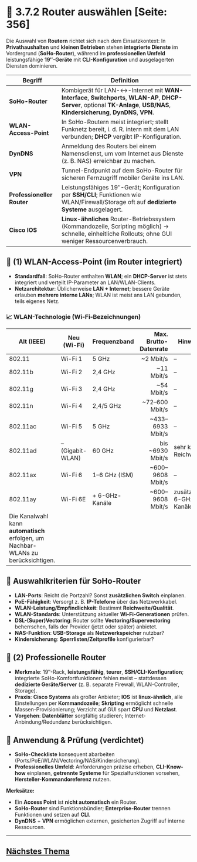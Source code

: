 # 🚦 3.7.2 Router auswählen [Seite: 356]

Die Auswahl von **Routern** richtet sich nach dem Einsatzkontext: In **Privathaushalten** und **kleinen Betrieben** stehen **integrierte Dienste** im Vordergrund (**SoHo-Router**), während im **professionellen Umfeld** leistungsfähige **19″-Geräte** mit **CLI-Konfiguration** und ausgelagerten Diensten dominieren. 

| Begriff                    | Definition                                                                                                                                                                          |
| -------------------------- | ----------------------------------------------------------------------------------------------------------------------------------------------------------------------------------- |
| **SoHo-Router**            | Kombigerät für LAN-↔-Internet mit **WAN-Interface**, **Switchports**, **WLAN-AP**, **DHCP-Server**, optional **TK-Anlage**, **USB/NAS**, **Kindersicherung**, **DynDNS**, **VPN**.  |
| **WLAN-Access-Point**      | In SoHo-Routern meist integriert; stellt Funknetz bereit, i. d. R. intern mit dem LAN verbunden; **DHCP** vergibt IP-Konfiguration.                                                 |
| **DynDNS**                 | Anmeldung des Routers bei einem Namensdienst, um vom Internet aus Dienste (z. B. NAS) erreichbar zu machen.                                                                         |
| **VPN**                    | Tunnel-Endpunkt auf dem SoHo-Router für sicheren Fernzugriff mobiler Geräte ins LAN.                                                                                                |
| **Professioneller Router** | Leistungsfähiges 19″-Gerät; Konfiguration per **SSH/CLI**; Funktionen wie WLAN/Firewall/Storage oft auf **dedizierte Systeme** ausgelagert.                                         |
| **Cisco IOS**              | **Linux-ähnliches** Router-Betriebssystem (Kommandozeile, Scripting möglich) → schnelle, einheitliche Rollouts; ohne GUI weniger Ressourcenverbrauch.                               |

## 📡 (1) WLAN-Access-Point (im Router integriert)

* **Standardfall**: SoHo-Router enthalten **WLAN**; ein **DHCP-Server** ist stets integriert und verteilt IP-Parameter an LAN/WLAN-Clients.
* **Netzarchitektur**: Üblicherweise **LAN + Internet**; bessere Geräte erlauben **mehrere interne LANs**; WLAN ist meist ans LAN gebunden, teils eigenes Netz. 

### 📈 WLAN-Technologie (Wi-Fi-Bezeichnungen)

| Alt (IEEE)                                                                         | Neu (Wi-Fi)      | Frequenzband   | Max. Brutto-Datenrate | Hinweis                  |
| ---------------------------------------------------------------------------------- | ---------------- | -------------- | --------------------: | ------------------------ |
| 802.11                                                                             | Wi-Fi 1          | 5 GHz          |             ~2 Mbit/s | –                        |
| 802.11b                                                                            | Wi-Fi 2          | 2,4 GHz        |            ~11 Mbit/s | –                        |
| 802.11g                                                                            | Wi-Fi 3          | 2,4 GHz        |            ~54 Mbit/s | –                        |
| 802.11n                                                                            | Wi-Fi 4          | 2,4/5 GHz      |        ~72–600 Mbit/s | –                        |
| 802.11ac                                                                           | Wi-Fi 5          | 5 GHz          |      ~433–6933 Mbit/s | –                        |
| 802.11ad                                                                           | – (Gigabit-WLAN) | 60 GHz         |      bis ~6930 Mbit/s | sehr kurze Reichweite    |
| 802.11ax                                                                           | Wi-Fi 6          | 1–6 GHz (ISM)  |      ~600–9608 Mbit/s | –                        |
| 802.11ay                                                                           | Wi-Fi 6E         | + 6-GHz-Kanäle |      ~600–9608 Mbit/s | zusätzliche 6-GHz-Kanäle |
| Die Kanalwahl kann **automatisch** erfolgen, um Nachbar-WLANs zu berücksichtigen.  |                  |                |                       |                          |

## 🧩 Auswahlkriterien für SoHo-Router

* **LAN-Ports**: Reicht die Portzahl? Sonst **zusätzlichen Switch** einplanen.
* **PoE-Fähigkeit**: Versorgt z. B. **IP-Telefone** über das Netzwerkkabel.
* **WLAN-Leistung/Empfindlichkeit**: Bestimmt **Reichweite/Qualität**.
* **WLAN-Standards**: Unterstützung aktueller **Wi-Fi-Generationen** prüfen.
* **DSL-(Super)Vectoring**: Router sollte **Vectoring/Supervectoring** beherrschen, falls der Provider (jetzt oder später) anbietet.
* **NAS-Funktion**: **USB-Storage** als **Netzwerkspeicher** nutzbar?
* **Kindersicherung**: **Sperrlisten/Zeitprofile** konfigurierbar? 

## 🧱 (2) Professionelle Router

* **Merkmale**: 19″-Rack, **leistungsfähig**, **teurer**, **SSH/CLI-Konfiguration**; integrierte SoHo-Komfortfunktionen fehlen meist – stattdessen **dedizierte Geräte/Server** (z. B. separate Firewall, WLAN-Controller, Storage).
* **Praxis**: **Cisco Systems** als großer Anbieter; **IOS** ist **linux-ähnlich**, alle Einstellungen per **Kommandozeile**; **Skripting** ermöglicht schnelle Massen-Provisionierung; Verzicht auf GUI spart **CPU** und **Netzlast**.
* **Vorgehen**: **Datenblätter** sorgfältig studieren; Internet-Anbindung/Redundanz berücksichtigen.

## 🧭 Anwendung & Prüfung (verdichtet)

* **SoHo-Checkliste** konsequent abarbeiten (Ports/PoE/WLAN/Vectoring/NAS/Kindersicherung).
* **Professionelles Umfeld**: Anforderungen präzise erheben, **CLI-Know-how** einplanen, **getrennte Systeme** für Spezialfunktionen vorsehen, **Hersteller-Kommandoreferenz** nutzen.

**Merksätze:**

* Ein **Access Point** ist **nicht automatisch** ein Router.
* **SoHo-Router** sind Funktionsbündler; **Enterprise-Router** trennen Funktionen und setzen auf **CLI**.
* **DynDNS** + **VPN** ermöglichen externen, gesicherten Zugriff auf interne Ressourcen. 



---

## [Nächstes Thema](./3.7.3_Neue_Entwicklungen_und_Trends_praesentieren.md)